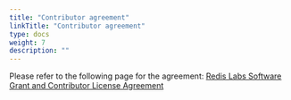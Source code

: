 ```yaml
---
title: "Contributor agreement"
linkTitle: "Contributor agreement"
type: docs
weight: 7
description: ""
---
```


Please refer to the following page for the agreement: [Redis Labs Software Grant and Contributor License Agreement](https://cla-assistant.io/RedisGraph/RedisGraph)
